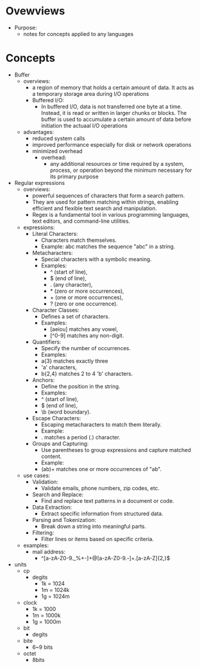 # Ovewviews
- Purpose:
    - notes for concepts applied to any languages

# Concepts
- Buffer
    - overviews:
        - a region of memory that holds a certain amount of data. It acts as a temporary storage area during I/O operations
        - Buffered I/O:
            - In buffered I/O, data is not transferred one byte at a time. Instead, it is read or written in larger chunks or blocks. The buffer is used to accumulate a certain amount of data before initiation the actuaal I/O operations
    - advantages:
        - reduced system calls
        - improved performance especially for disk or network operations 
        - minimized overhead
            - overhead:
                - any additional resources or time required by a system, process, or operation beyond the minimum necessary for its primary purpose
- Regular expressions
    - overviews:
        - powerful sequences of characters that form a search pattern. 
        - They are used for pattern matching within strings, enabling efficient and flexible text search and manipulation. 
        - Regex is a fundamental tool in various programming languages, text editors, and command-line utilities.
    - expressions:
        - Literal Characters:
            - Characters match themselves.
            - Example: abc matches the sequence "abc" in a string.
        - Metacharacters:
            - Special characters with a symbolic meaning.
            - Examples:
                - ^ (start of line), 
                - $ (end of line),
                - . (any character), 
                - \* (zero or more occurrences), 
                - \+ (one or more occurrences), 
                - ? (zero or one occurrence).
        - Character Classes:
            - Defines a set of characters.
            - Examples: 
                - [aeiou] matches any vowel, 
                - [^0-9] matches any non-digit.
        - Quantifiers:
            - Specify the number of occurrences.
            - Examples: 
            - a{3} matches exactly three 
            - 'a' characters, 
            - b{2,4} matches 2 to 4 'b' characters.
        - Anchors:
            - Define the position in the string.
            - Examples: 
            - ^ (start of line), 
            - $ (end of line), 
            - \b (word boundary).
        - Escape Characters:
            - Escaping metacharacters to match them literally.
            - Example: 
            - \. matches a period (.) character.
        - Groups and Capturing:
            - Use parentheses to group expressions and capture matched content.
            - Example: 
            - (ab)+ matches one or more occurrences of "ab".
    - use cases:
        - Validation:
            - Validate emails, phone numbers, zip codes, etc.
        - Search and Replace:
            - Find and replace text patterns in a document or code.
        - Data Extraction:
            - Extract specific information from structured data.
        - Parsing and Tokenization:
            - Break down a string into meaningful parts.
        - Filtering:
            - Filter lines or items based on specific criteria.
    - examples:
        - mail address:
            - ^[a-zA-Z0-9._%+-]+@[a-zA-Z0-9.-]+\.[a-zA-Z]{2,}$
- units
    - cp
        - degits
            - 1k = 1024
            - 1m = 1024k
            - 1g = 1024m
    - clock
        - 1k = 1000
        - 1m = 1000k
        - 1g = 1000m
    - bit
        - degits
    - bite
        - 6~9 bits
    - octet
        - 8bits


